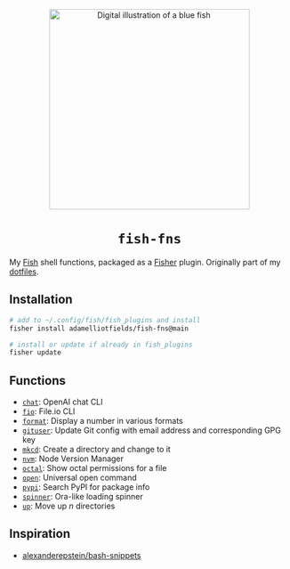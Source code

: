 <div align="center">
  <img src="./fish.jpg" width="360" height="360" alt="Digital illustration of a blue fish" />
  <h1><code>fish-fns</code></h1>
</div>

My [Fish](https://github.com/fish-shell/fish-shell) shell functions, packaged as a [Fisher](https://github.com/jorgebucaran/fisher) plugin. Originally part of my [dotfiles](https://github.com/adamelliotfields/dotfiles).

## Installation

```sh
# add to ~/.config/fish/fish_plugins and install
fisher install adamelliotfields/fish-fns@main

# install or update if already in fish_plugins
fisher update
```

## Functions

- [`chat`](./functions/chat.fish): OpenAI chat CLI
- [`fio`](./functions/fio.fish): File.io CLI
- [`format`](./functions/format.fish): Display a number in various formats
- [`gituser`](./functions/gituser.fish): Update Git config with email address and corresponding GPG key
- [`mkcd`](./functions/mkcd.fish): Create a directory and change to it
- [`nvm`](./functions/nvm.fish): Node Version Manager
- [`octal`](./functions/octal.fish): Show octal permissions for a file
- [`open`](./functions/open.fish): Universal open command
- [`pypi`](./functions/pypi.fish): Search PyPI for package info
- [`spinner`](./functions/spinner.fish): Ora-like loading spinner
- [`up`](./functions/up.fish): Move up $n$ directories

## Inspiration

- [alexanderepstein/bash-snippets](https://github.com/alexanderepstein/Bash-Snippets)
